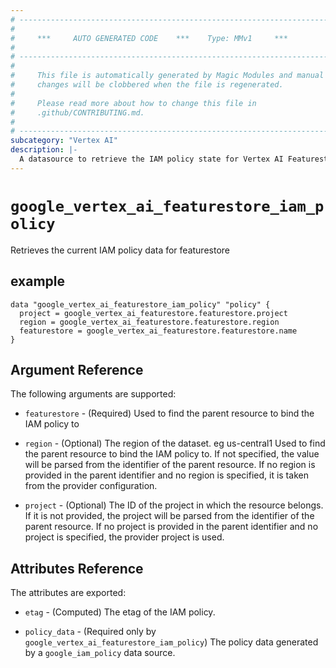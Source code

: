 ```yaml
---
# ----------------------------------------------------------------------------
#
#     ***     AUTO GENERATED CODE    ***    Type: MMv1     ***
#
# ----------------------------------------------------------------------------
#
#     This file is automatically generated by Magic Modules and manual
#     changes will be clobbered when the file is regenerated.
#
#     Please read more about how to change this file in
#     .github/CONTRIBUTING.md.
#
# ----------------------------------------------------------------------------
subcategory: "Vertex AI"
description: |-
  A datasource to retrieve the IAM policy state for Vertex AI Featurestore
---
```



# `google_vertex_ai_featurestore_iam_policy`
Retrieves the current IAM policy data for featurestore



## example

```hcl
data "google_vertex_ai_featurestore_iam_policy" "policy" {
  project = google_vertex_ai_featurestore.featurestore.project
  region = google_vertex_ai_featurestore.featurestore.region
  featurestore = google_vertex_ai_featurestore.featurestore.name
}
```

## Argument Reference

The following arguments are supported:

* `featurestore` - (Required) Used to find the parent resource to bind the IAM policy to
* `region` - (Optional) The region of the dataset. eg us-central1 Used to find the parent resource to bind the IAM policy to. If not specified,
  the value will be parsed from the identifier of the parent resource. If no region is provided in the parent identifier and no
  region is specified, it is taken from the provider configuration.

* `project` - (Optional) The ID of the project in which the resource belongs.
    If it is not provided, the project will be parsed from the identifier of the parent resource. If no project is provided in the parent identifier and no project is specified, the provider project is used.

## Attributes Reference

The attributes are exported:

* `etag` - (Computed) The etag of the IAM policy.

* `policy_data` - (Required only by `google_vertex_ai_featurestore_iam_policy`) The policy data generated by
  a `google_iam_policy` data source.
